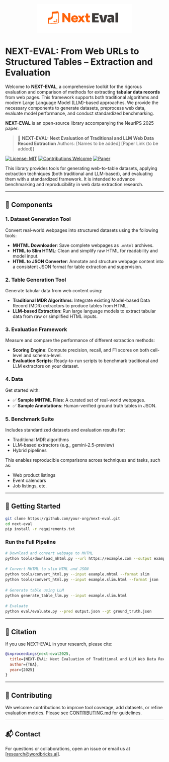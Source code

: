 <p align="center">
  <picture>
    <source media="(prefers-color-scheme: dark)" srcset="Next-eval-dark.png">
    <source media="(prefers-color-scheme: light)" srcset="Next-eval-light.png">
    <img alt="NEXT-EVAL Logo" src="next-eval-light.png" width="300">
  </picture>
</p>


# NEXT-EVAL: From Web URLs to Structured Tables – Extraction and Evaluation

Welcome to **NEXT-EVAL**, a comprehensive toolkit for the rigorous evaluation and comparison of methods for extracting **tabular data records** from web pages. This framework supports both traditional algorithms and modern Large Language Model (LLM)-based approaches. We provide the necessary components to generate datasets, preprocess web data, evaluate model performance, and conduct standardized benchmarking.


**NEXT-EVAL** is an open-source library accompanying the NeurIPS 2025 paper:

> 📄 **NEXT-EVAL: Next Evaluation of Traditional and LLM Web Data Record Extraction**
> Authors: \[Names to be added]
> \[Paper Link (to be added)]


[![License: MIT](https://img.shields.io/badge/License-MIT-yellow.svg)](https://opensource.org/licenses/MIT) [![Contributions Welcome](https://img.shields.io/badge/Contributions-Welcome-brightgreen.svg?style=flat)](CONTRIBUTING.md)
[![Paper](https://img.shields.io/badge/Read%20the%20Paper-blue)](https://arxiv.org/abs/6452467) 


This library provides tools for generating web-to-table datasets, applying extraction techniques (both traditional and LLM-based), and evaluating them with a standardized framework. It is intended to advance benchmarking and reproducibility in web data extraction research.

---

## 🔧 Components

### 1. Dataset Generation Tool

Convert real-world webpages into structured datasets using the following tools:

* **MHTML Downloader**: Save complete webpages as `.mhtml` archives.
* **HTML to Slim HTML**: Clean and simplify raw HTML for readability and model input.
* **HTML to JSON Converter**: Annotate and structure webpage content into a consistent JSON format for table extraction and supervision.

### 2. Table Generation Tool

Generate tabular data from web content using:

* **Traditional MDR Algorithms**: Integrate existing Model-based Data Record (MDR) extractors to produce tables from HTML.
* **LLM-based Extraction**: Run large language models to extract tabular data from raw or simplified HTML inputs.

### 3. Evaluation Framework

Measure and compare the performance of different extraction methods:

* **Scoring Engine**: Compute precision, recall, and F1 scores on both cell-level and schema-level.
* **Evaluation Scripts**: Ready-to-run scripts to benchmark traditional and LLM extractors on your dataset.

### 4. Data

Get started with:

* ✅ **Sample MHTML Files**: A curated set of real-world webpages.
* ✅ **Sample Annotations**: Human-verified ground truth tables in JSON.

### 5. Benchmark Suite

Includes standardized datasets and evaluation results for:

* Traditional MDR algorithms
* LLM-based extractors (e.g., gemini-2.5-preview)
* Hybrid pipelines

This enables reproducible comparisons across techniques and tasks, such as:

* Web product listings
* Event calendars
* Job listings, etc.

---

## 🏁 Getting Started

```bash
git clone https://github.com/your-org/next-eval.git
cd next-eval
pip install -r requirements.txt
```

### Run the Full Pipeline

```bash
# Download and convert webpage to MHTML
python tools/download_mhtml.py --url https://example.com --output example.mhtml

# Convert MHTML to slim HTML and JSON
python tools/convert_html.py --input example.mhtml --format slim
python tools/convert_html.py --input example.slim.html --format json

# Generate table using LLM
python generate_table_llm.py --input example.slim.html

# Evaluate
python eval/evaluate.py --pred output.json --gt ground_truth.json
```

---

## 🧪 Citation

If you use NEXT-EVAL in your research, please cite:

```bibtex
@inproceedings{next-eval2025,
  title={NEXT-EVAL: Next Evaluation of Traditional and LLM Web Data Record Extraction},
  author={TBA},
  year={2025}
}
```

---

## 🤝 Contributing

We welcome contributions to improve tool coverage, add datasets, or refine evaluation metrics. Please see [CONTRIBUTING.md](./CONTRIBUTING.md) for guidelines.

---

## 📬 Contact

For questions or collaborations, open an issue or email us at \[[research@wordbricks.ai](mailto:research@wordbricks.ai)].
